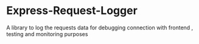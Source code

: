# Express-Request-Logger
A library to log the requests data for debugging connection with frontend , testing and monitoring purposes 
